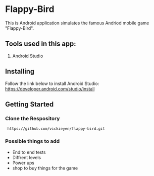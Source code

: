 # Flappy-Bird
This is Android application simulates the famous Andriod mobile game "Flappy-Bird".  

## Tools used in this app:
1. Android Studio

## Installing
Follow the link below to install Android Studio:
https://developer.android.com/studio/install


## Getting Started
### Clone the Respository
```
 https://github.com/vickieyen/flappy-bird.git
```

### Possible things to add
- End to end tests
- Diffrent levels 
- Power ups
- shop to buy things for the game
